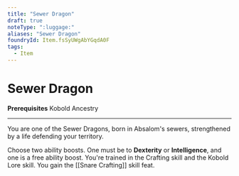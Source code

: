 ```yaml
---
title: "Sewer Dragon"
draft: true
noteType: ":luggage:"
aliases: "Sewer Dragon"
foundryId: Item.fsSyUWgAbYGqdA0F
tags:
  - Item
---
```


# Sewer Dragon

**Prerequisites** Kobold Ancestry

* * *

You are one of the Sewer Dragons, born in Absalom's sewers, strengthened by a life defending your territory.

Choose two ability boosts. One must be to **Dexterity** or **Intelligence**, and one is a free ability boost. You're trained in the Crafting skill and the Kobold Lore skill. You gain the [[Snare Crafting]] skill feat.
